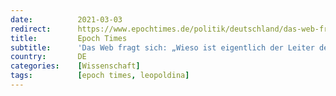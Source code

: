 ```yaml
---
date:          2021-03-03
redirect:      https://www.epochtimes.de/politik/deutschland/das-web-fragt-sich-wieso-ist-eigentlich-der-leiter-der-chinesischen-seuchenschutzbehoerde-mitglied-der-leopoldina-a3455882.html
title:         Epoch Times
subtitle:      'Das Web fragt sich: „Wieso ist eigentlich der Leiter der chinesischen Seuchenschutzbehörde Mitglied der Leopoldina?“'
country:       DE
categories:    [Wissenschaft]
tags:          [epoch times, leopoldina]
---
```

